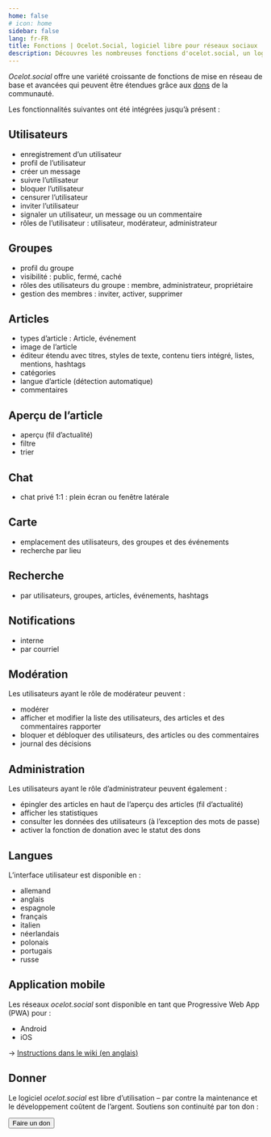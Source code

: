 ```yaml
---
home: false
# icon: home
sidebar: false
lang: fr-FR 
title: Fonctions | Ocelot.Social, logiciel libre pour réseaux sociaux
description: Découvres les nombreuses fonctions d'ocelot.social, un logiciel libre, open-source et extensible, conçu pour gérer ton réseaux sociaux de toute taille.
---
```


*Ocelot.social* offre une variété croissante de fonctions de mise en réseau de base et avancées qui peuvent être étendues grâce aux [dons](/fr/donate/) de la communauté.

Les fonctionnalités suivantes ont été intégrées jusqu’à présent :

## Utilisateurs

- enregistrement d’un utilisateur
- profil de l’utilisateur
- créer un message
- suivre l’utilisateur
- bloquer l’utilisateur
- censurer l’utilisateur
- inviter l’utilisateur
- signaler un utilisateur, un message ou un commentaire
- rôles de l’utilisateur : utilisateur, modérateur, administrateur

## Groupes

- profil du groupe
- visibilité : public, fermé, caché
- rôles des utilisateurs du groupe : membre, administrateur, propriétaire
- gestion des membres : inviter, activer, supprimer

## Articles

- types d’article : Article, événement
- image de l’article
- éditeur étendu avec titres, styles de texte, contenu tiers intégré, listes, mentions, hashtags
- catégories
- langue d’article (détection automatique)
- commentaires

## Aperçu de l’article

- aperçu (fil d’actualité)
- filtre
- trier

## Chat

- chat privé 1:1 : plein écran ou fenêtre latérale

## Carte

- emplacement des utilisateurs, des groupes et des événements
- recherche par lieu

## Recherche

- par utilisateurs, groupes, articles, événements, hashtags

## Notifications

- interne
- par courriel

## Modération

Les utilisateurs ayant le rôle de modérateur peuvent :

- modérer
- afficher et modifier la liste des utilisateurs, des articles et des commentaires rapporter
- bloquer et débloquer des utilisateurs, des articles ou des commentaires
- journal des décisions

## Administration

Les utilisateurs ayant le rôle d’administrateur peuvent également :

- épingler des articles en haut de l’aperçu des articles (fil d’actualité)
- afficher les statistiques
- consulter les données des utilisateurs (à l’exception des mots de passe)
- activer la fonction de donation avec le statut des dons

## Langues

L’interface utilisateur est disponible en :

- allemand
- anglais
- espagnole
- français
- italien
- néerlandais
- polonais
- portugais
- russe

## Application mobile

Les réseaux *ocelot.social* sont disponible en tant que Progressive Web App (PWA) pour :

- Android
- iOS

→ [Instructions dans le wiki (en anglais)](https://github.com/Ocelot-Social-Community/Ocelot-Social/wiki/en:FAQ#is-there-a-mobile-app)

## Donner

Le logiciel *ocelot.social* est libre d’utilisation – par contre la maintenance et le développement coûtent de l’argent.
Soutiens son continuité par ton don :

<!-- markdownlint-disable MD033 -->
<a href="/fr/donate/">
  <Button class="donate-button">
    Faire un don
  </Button>
</a>
<!-- markdownlint-enable MD033 -->
